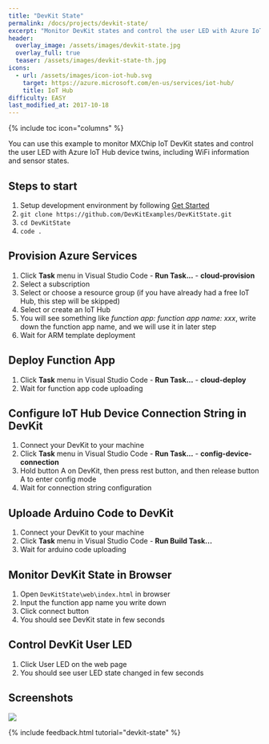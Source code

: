 ```yaml
---
title: "DevKit State"
permalink: /docs/projects/devkit-state/
excerpt: "Monitor DevKit states and control the user LED with Azure IoT Hub device twins."
header:
  overlay_image: /assets/images/devkit-state.jpg
  overlay_full: true
  teaser: /assets/images/devkit-state-th.jpg
icons:
  - url: /assets/images/icon-iot-hub.svg
    target: https://azure.microsoft.com/en-us/services/iot-hub/
    title: IoT Hub
difficulty: EASY
last_modified_at: 2017-10-18
---
```


{% include toc icon="columns" %}

You can use this example to monitor MXChip IoT DevKit states and control the user LED with Azure IoT Hub device twins, including WiFi information and sensor states.

## Steps to start

1. Setup development environment by following [Get Started](https://microsoft.github.io/azure-iot-developer-kit/docs/get-started/)
2. `git clone https://github.com/DevKitExamples/DevKitState.git`
3. `cd DevKitState`
4. `code .`

## Provision Azure Services

1. Click **Task** menu in Visual Studio Code - **Run Task...** - **cloud-provision**
2. Select a subscription
3. Select or choose a resource group (if you have already had a free IoT Hub, this step will be skipped)
4. Select or create an IoT Hub
5. You will see something like *function app: function app name: xxx*, write down the function app name, and we will use it in later step
6. Wait for ARM template deployment

## Deploy Function App

1. Click **Task** menu in Visual Studio Code - **Run Task...** - **cloud-deploy**
2. Wait for function app code uploading

## Configure IoT Hub Device Connection String in DevKit

1. Connect your DevKit to your machine
2. Click **Task** menu in Visual Studio Code - **Run Task...** - **config-device-connection**
3. Hold button A on DevKit, then press rest button, and then release button A to enter config mode
4. Wait for connection string configuration

## Uploade Arduino Code to DevKit

1. Connect your DevKit to your machine
2. Click **Task** menu in Visual Studio Code - **Run Build Task...**
3. Wait for arduino code uploading

## Monitor DevKit State in Browser

1. Open `DevKitState\web\index.html` in browser
2. Input the function app name you write down
3. Click connect button
4. You should see DevKit state in few seconds

## Control DevKit User LED

1. Click User LED on the web page
2. You should see user LED state changed in few seconds

## Screenshots

![](https://raw.githubusercontent.com/DevKitExamples/DevKitState/master/screenshots/devkit-state.png)

{% include feedback.html tutorial="devkit-state" %}